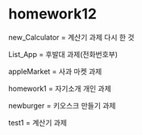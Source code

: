 # homework12

new_Calculator = 계산기 과제 다시 한 것

List_App = 후발대 과제(전화번호부)

appleMarket = 사과 마켓 과제

homework1 = 자기소개 개인 과제

newburger = 키오스크 만들기 과제

test1 = 계산기 과제
